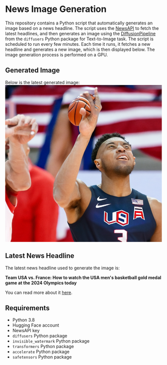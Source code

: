 # News Image Generation
This repository contains a Python script that automatically generates an image based on a news headline. The script uses the [NewsAPI](https://newsapi.org/) to fetch the latest headlines, and then generates an image using the [DiffusionPipeline](https://github.com/huggingface/diffusers) from the `diffusers` Python package for Text-to-Image task.
The script is scheduled to run every few minutes. Each time it runs, it fetches a new headline and generates a new image, which is then displayed below. The image generation process is performed on a GPU.

## Generated Image
Below is the latest generated image:
![Generated Image](image.png)

## Latest News Headline
The latest news headline used to generate the image is:

**Team USA vs. France: How to watch the USA men's basketball gold medal game at the 2024 Olympics today**

You can read more about it [here](https://news.google.com/rss/articles/CBMi1AFBVV95cUxNRkxxT0N2UFY4b1VYVXRqRktnQXZFOHM3Y1ZZYVFQOFRjc0dqd0t1UTNBd3F6UjNnT1FDQWFtMkF6ZHJCeG1keV9mSkV2eXIzNzdJRmF3UzQ0TDE0ZlF0SlhXeXVxNTRtbGhPZm9QTERTSWdpWS1kSGVURFd5V2dZRVZxRjF2WDBqM09lSjhzb2NJbjNrVVF3bUlGZ3BJWTZtXzJxZ0w2bjB6QkNldUpFYkgtMzlOdlQ4T3RENEhzbGZHQ18zeXd4NklvWnZVY2xPNG4ySQ?oc=5).

## Requirements
- Python 3.8
- Hugging Face account
- NewsAPI key
- `diffusers` Python package
- `invisible_watermark` Python package
- `transformers` Python package
- `accelerate` Python package
- `safetensors` Python package
